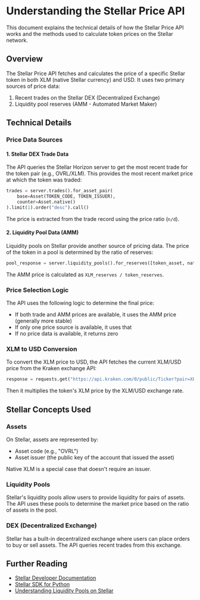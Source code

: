 # Understanding the Stellar Price API

This document explains the technical details of how the Stellar Price API works and the methods used to calculate token prices on the Stellar network.

## Overview

The Stellar Price API fetches and calculates the price of a specific Stellar token in both XLM (native Stellar currency) and USD. It uses two primary sources of price data:

1. Recent trades on the Stellar DEX (Decentralized Exchange)
2. Liquidity pool reserves (AMM - Automated Market Maker)

## Technical Details

### Price Data Sources

#### 1. Stellar DEX Trade Data

The API queries the Stellar Horizon server to get the most recent trade for the token pair (e.g., OVRL/XLM). This provides the most recent market price at which the token was traded:

```python
trades = server.trades().for_asset_pair(
    base=Asset(TOKEN_CODE, TOKEN_ISSUER), 
    counter=Asset.native()
).limit(1).order("desc").call()
```

The price is extracted from the trade record using the price ratio (`n/d`).

#### 2. Liquidity Pool Data (AMM)

Liquidity pools on Stellar provide another source of pricing data. The price of the token in a pool is determined by the ratio of reserves:

```python
pool_response = server.liquidity_pools().for_reserves([token_asset, native_asset]).call()
```

The AMM price is calculated as `XLM_reserves / token_reserves`.

### Price Selection Logic

The API uses the following logic to determine the final price:
- If both trade and AMM prices are available, it uses the AMM price (generally more stable)
- If only one price source is available, it uses that
- If no price data is available, it returns zero

### XLM to USD Conversion

To convert the XLM price to USD, the API fetches the current XLM/USD price from the Kraken exchange API:

```python
response = requests.get("https://api.kraken.com/0/public/Ticker?pair=XLMUSD", timeout=5)
```

Then it multiplies the token's XLM price by the XLM/USD exchange rate.

## Stellar Concepts Used

### Assets

On Stellar, assets are represented by:
- Asset code (e.g., "OVRL")
- Asset issuer (the public key of the account that issued the asset)

Native XLM is a special case that doesn't require an issuer.

### Liquidity Pools

Stellar's liquidity pools allow users to provide liquidity for pairs of assets. The API uses these pools to determine the market price based on the ratio of assets in the pool.

### DEX (Decentralized Exchange)

Stellar has a built-in decentralized exchange where users can place orders to buy or sell assets. The API queries recent trades from this exchange.

## Further Reading

- [Stellar Developer Documentation](https://developers.stellar.org/docs)
- [Stellar SDK for Python](https://stellar-sdk.readthedocs.io/)
- [Understanding Liquidity Pools on Stellar](https://developers.stellar.org/docs/learn/encyclopedia/sdex/liquidity-on-stellar-sdex-liquidity-pools)
